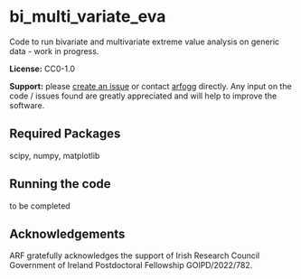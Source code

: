 # bi_multi_variate_eva

Code to run bivariate and multivariate extreme value analysis on generic data - work in progress.

**License:** CC0-1.0

**Support:** please [create an issue](https://github.com/arfogg/bi_multi_variate_eva/issues) or contact [arfogg](https://github.com/arfogg) directly. Any input on the code / issues found are greatly appreciated and will help to improve the software.

## Required Packages

scipy, numpy, matplotlib

## Running the code

to be completed

## Acknowledgements

ARF gratefully acknowledges the support of Irish Research Council Government of Ireland Postdoctoral Fellowship GOIPD/2022/782.
